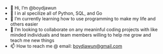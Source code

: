 - 👋 Hi, I’m @boydjawun
- 👀 I in al specilize all of Python, SQL, and Go
- 🌱 I’m currently learning how to use programming to make my life and others easier
- 💞️ I’m looking to collaborate on any meaninful coding projects with like minded individuals and team members willing to help me grow and teach me new things
- 📫 How to reach me @ email: boydjawun@gmail.com

<!---
boydjawun/boydjawun is a ✨ special ✨ repository because its `README.md` (this file) appears on your GitHub profile.
You can click the Preview link to take a look at your changes.
--->
